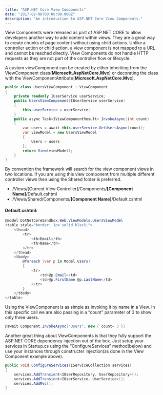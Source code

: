 ```yaml
---
title: "ASP.NET Core View Components"
date: "2017-02-08T00:00:00.000Z"
description: "An introduction to ASP.NET Core View Components."
---
```


View Components were released as part of ASP.NET CORE to allow developers another way to add content within views. They are a great way to create chunks of page content without using child actions.  Unlike a controller action or child action, a view component is not mapped to a URL and cannot be reached directly.  View Components do not handle HTTP requests as they are not part of the controller flow or lifecycle.

A custom viewComponent can be created by either inheriting from the ViewComponent class(**Microsoft.AspNetCore.Mvc**) or decorating the class with the ViewComponentAttribute(**Microsoft.AspNetCore.Mvc**).

```csharp
public class UsersViewComponent : ViewComponent
{
    private readonly IUserService userService;      
    public UsersViewComponent(IUserService userService)
    {
        this.userService = userService;
    }
    public async Task<IViewComponentResult> InvokeAsync(int count)
    {
        var users = await this.userService.GetUsersAsync(count);
        var viewModel = new UsersViewModel
        {
            Users = users
        };
        return View(viewModel);
    }
}
```

By convention the framework will search for the view component views in two locations. If you are using this view component from multiple different controller views then using the Shared folder is preferred.

- /Views/[Current View Controller]/Components/**[Component Name]**/Default.cshtml
- /Views/Shared/Components/**[Component Name]**/Default.cshtml

#### Default.cshtml:
```csharp
@model DotNetCoreSandbox.Web.ViewModels.UsersViewModel
<table style="border: 1px solid black;">
    <thead>
        <tr>
            <th>Email</th>
            <th>Name</th>
        </tr>
    </thead>
    <tbody>
        @foreach (var p in Model.Users)
        {
            <tr>
                <td>@p.Email</td>
                <td>@p.FirstName @p.LastName</td>
            </tr>
        }
    </tbody>
</table>
```

Using the ViewComponent is as simple as invoking it by name in a View. In this specific call we are also passing in a “count” parameter of 3 to show only three users.

```csharp
@await Component.InvokeAsync("Users", new { count= 3 })
```

Another great thing about ViewComponents is that they fully support the ASP.NET CORE dependency injection out of the box. Just setup your services in Startup.cs using the “ConfigureServices” method(below) and use your instances through constructer injection(as done in the View Component example above).

```csharp
public void ConfigureServices(IServiceCollection services)
{
    services.AddTransient<IUserRepository, UserRepository>();
    services.AddTransient<IUserService, UserService>();
    services.AddMvc();
}
```